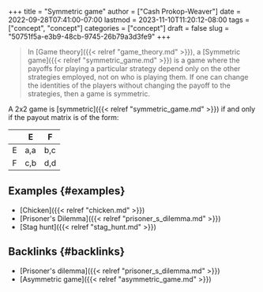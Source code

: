 +++
title = "Symmetric game"
author = ["Cash Prokop-Weaver"]
date = 2022-09-28T07:41:00-07:00
lastmod = 2023-11-10T11:20:12-08:00
tags = ["concept", "concept"]
categories = ["concept"]
draft = false
slug = "50751f5a-e3b9-48cb-9745-26b79a3d3fe9"
+++

> In [Game theory]({{< relref "game_theory.md" >}}), a [Symmetric game]({{< relref "symmetric_game.md" >}}) is a game where the payoffs for playing a particular strategy depend only on the other strategies employed, not on who is playing them. If one can change the identities of the players without changing the payoff to the strategies, then a game is symmetric.

A 2x2 game is [symmetric]({{< relref "symmetric_game.md" >}}) if and only if the payout matrix is of the form:

|   | E   | F   |
|---|-----|-----|
| E | a,a | b,c |
| F | c,b | d,d |


## Examples {#examples}

-   [Chicken]({{< relref "chicken.md" >}})
-   [Prisoner's Dilemma]({{< relref "prisoner_s_dilemma.md" >}})
-   [Stag hunt]({{< relref "stag_hunt.md" >}})


## Backlinks {#backlinks}

-   [Prisoner's dilemma]({{< relref "prisoner_s_dilemma.md" >}})
-   [Asymmetric game]({{< relref "asymmetric_game.md" >}})
